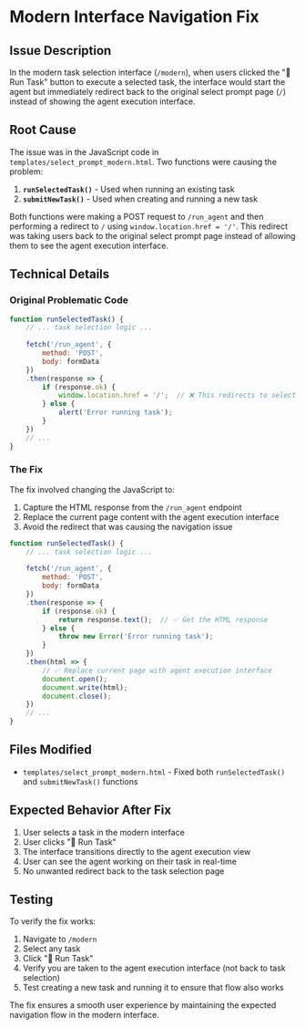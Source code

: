 # Modern Interface Navigation Fix

## Issue Description

In the modern task selection interface (`/modern`), when users clicked the "🚀 Run Task" button to execute a selected task, the interface would start the agent but immediately redirect back to the original select prompt page (`/`) instead of showing the agent execution interface.

## Root Cause

The issue was in the JavaScript code in `templates/select_prompt_modern.html`. Two functions were causing the problem:

1. **`runSelectedTask()`** - Used when running an existing task
2. **`submitNewTask()`** - Used when creating and running a new task

Both functions were making a POST request to `/run_agent` and then performing a redirect to `/` using `window.location.href = '/'`. This redirect was taking users back to the original select prompt page instead of allowing them to see the agent execution interface.

## Technical Details

### Original Problematic Code

```javascript
function runSelectedTask() {
    // ... task selection logic ...
    
    fetch('/run_agent', {
        method: 'POST',
        body: formData
    })
    .then(response => {
        if (response.ok) {
            window.location.href = '/';  // ❌ This redirects to select prompt page
        } else {
            alert('Error running task');
        }
    })
    // ...
}
```

### The Fix

The fix involved changing the JavaScript to:
1. Capture the HTML response from the `/run_agent` endpoint
2. Replace the current page content with the agent execution interface
3. Avoid the redirect that was causing the navigation issue

```javascript
function runSelectedTask() {
    // ... task selection logic ...
    
    fetch('/run_agent', {
        method: 'POST',
        body: formData
    })
    .then(response => {
        if (response.ok) {
            return response.text();  // ✅ Get the HTML response
        } else {
            throw new Error('Error running task');
        }
    })
    .then(html => {
        // ✅ Replace current page with agent execution interface
        document.open();
        document.write(html);
        document.close();
    })
    // ...
}
```

## Files Modified

- `templates/select_prompt_modern.html` - Fixed both `runSelectedTask()` and `submitNewTask()` functions

## Expected Behavior After Fix

1. User selects a task in the modern interface
2. User clicks "🚀 Run Task" 
3. The interface transitions directly to the agent execution view
4. User can see the agent working on their task in real-time
5. No unwanted redirect back to the task selection page

## Testing

To verify the fix works:
1. Navigate to `/modern` 
2. Select any task
3. Click "🚀 Run Task"
4. Verify you are taken to the agent execution interface (not back to task selection)
5. Test creating a new task and running it to ensure that flow also works

The fix ensures a smooth user experience by maintaining the expected navigation flow in the modern interface.